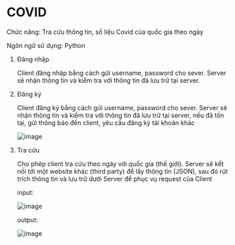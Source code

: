 # COVID
Chức năng: Tra cứu thông tin, số liệu Covid của quốc gia theo ngày

Ngôn ngữ sử dụng: Python

1. Đăng nhập

	Client đăng nhập bằng cách gửi username, password cho sever. Server sẽ nhận thông tin và kiểm tra với thông tin đã lưu trữ tại server.

2. Đăng ký
    
    Client đăng ký bằng cách gửi username, password cho sever. Server sẽ nhận thông tin và kiểm tra với thông tin đã lưu trữ tại server, nếu đã tồn tại, gửi thông báo đến client, yêu cầu đăng ký tài khoản khác
     
	 ![image](https://user-images.githubusercontent.com/81601941/195975413-7b57a765-04fc-482a-8687-0e0672aa3901.png)
3. Tra cứu 
    
    Cho phép client tra cứu theo ngày với quốc gia (thế giới).
    Server sẽ kết nối tới một website khác (third party) để lấy thông tin (JSON), sau đó rút trích thông tin và lưu trữ dưới Server để phục vụ request của Client

	input:
	
	![image](https://user-images.githubusercontent.com/81601941/195975548-b23a8e2a-ccf4-4bbc-8c05-7d110d1d47fc.png)

	output: 
	
	![image](https://user-images.githubusercontent.com/81601941/195975567-bd866c0b-d3da-4d13-a8db-7b2c7e99f978.png)
